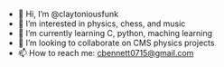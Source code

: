 - 👋 Hi, I’m @claytoniousfunk
- 👀 I’m interested in physics, chess, and music
- 🌱 I’m currently learning C, python, maching learning
- 💞️ I’m looking to collaborate on CMS physics projects
- 📫 How to reach me: cbennett0715@gmail.com

<!---
claytoniousfunk/claytoniousfunk is a ✨ special ✨ repository because its `README.md` (this file) appears on your GitHub profile.
You can click the Preview link to take a look at your changes.
--->
